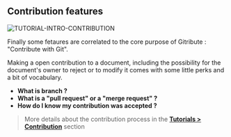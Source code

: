 ## Contribution features

<div>
  <img
    alt="TUTORIAL-INTRO-CONTRIBUTION"
    src="https://raw.githubusercontent.com/multi-coop/gitribute-documentation-content/main/images/tutorial/commented/tutorial-contribution.png"
    />
</div>

Finally some fetaures are correlated to the core purpose of Gitribute : "Contribute with Git".

Making a open contribution to a document, including the possibility for the document's owner to reject or to modify it comes with some little perks and a bit of vocabulary.

- **What is branch ?**
- **What is a "pull request" or a "merge request" ?**
- **How do I know my contribution was accepted ?**

> More details about the contribution process in the **[Tutorials > Contribution](/tutorial-contribution)** section
